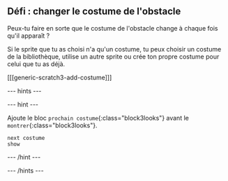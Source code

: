 ## Défi : changer le costume de l'obstacle

Peux-tu faire en sorte que le costume de l'obstacle change à chaque fois qu'il apparaît ?

Si le sprite que tu as choisi n'a qu'un costume, tu peux choisir un costume de la bibliothèque, utilise un autre sprite ou crée ton propre costume pour celui que tu as déjà.

[[[generic-scratch3-add-costume]]]

--- hints ---

--- hint ---

Ajoute le bloc `prochain costume`{:class="block3looks"} avant le `montrer`{:class="block3looks"}.

```blocks3
next costume
show
```

--- /hint ---

--- /hints ---

